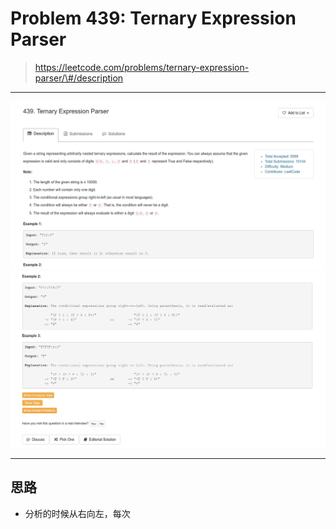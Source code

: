 # Problem 439: Ternary Expression Parser

> https://leetcode.com/problems/ternary-expression-parser/\#/description

-----------

![](/assets/439_0.png)![](/assets/439_1.png)

-------------

## 思路

* 分析的时候从右向左，每次







































